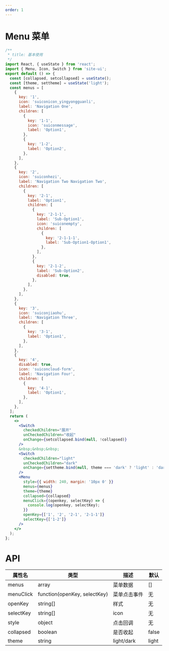 ```yaml
---
order: 1
---
```


# Menu 菜单

```jsx
/**
 * title: 基本使用
 */
import React, { useState } from 'react';
import { Menu, Icon, Switch } from 'site-ui';
export default () => {
  const [collapsed, setcollapsed] = useState();
  const [theme, settheme] = useState('light');
  const menus = [
    {
      key: '1',
      icon: 'suiconicon_yingyongguanli',
      label: 'Navigation One',
      children: [
        {
          key: '1-1',
          icon: 'suiconmessage',
          label: 'Option1',
        },
        {
          key: '1-2',
          label: 'Option2',
        },
      ],
    },
    {
      key: '2',
      icon: 'suiconhezi',
      label: 'Navigation Two Navigation Two',
      children: [
        {
          key: '2-1',
          label: 'Option1',
          children: [
            {
              key: '2-1-1',
              label: 'Sub-Option1',
              icon: 'suiconempty',
              children: [
                {
                  key: '2-1-1-1',
                  label: 'Sub-Option1-Option1',
                },
              ],
            },
            {
              key: '2-1-2',
              label: 'Sub-Option2',
              disabled: true,
            },
          ],
        },
      ],
    },
    {
      key: '3',
      icon: 'suiconjiaohu',
      label: 'Navigation Three',
      children: [
        {
          key: '3-1',
          label: 'Option1',
        },
      ],
    },
    {
      key: '4',
      disabled: true,
      icon: 'suiconcloud-form',
      label: 'Navigation Four',
      children: [
        {
          key: '4-1',
          label: 'Option1',
        },
      ],
    },
  ];
  return (
    <>
      <Switch
        checkedChildren="展开"
        unCheckedChildren="收起"
        onChange={setcollapsed.bind(null, !collapsed)}
      />
      &nbsp;&nbsp;&nbsp;
      <Switch
        checkedChildren="light"
        unCheckedChildren="dark"
        onChange={settheme.bind(null, theme === 'dark' ? 'light' : 'dark')}
      />
      <Menu
        style={{ width: 240, margin: '10px 0' }}
        menus={menus}
        theme={theme}
        collapsed={collapsed}
        menuClick={(openkey, selectKey) => {
          console.log(openkey, selectKey);
        }}
        openKey={['1', '2', '2-1', '2-1-1']}
        selectKey={['1-2']}
      />
    </>
  );
};
```

# API

| **属性名** | **类型**                     | **描述**     | **默认** |
| ---------- | ---------------------------- | ------------ | -------- |
| menus      | array                        | 菜单数据     | []       |
| menuClick  | function(openKey, selectKey) | 菜单点击事件 | 无       |
| openKey    | string[]                     | 样式         | 无       |
| selectKey  | string[]                     | icon         | 无       |
| style      | object                       | 点击回调     | 无       |
| collapsed  | boolean                      | 是否收起     | false    |
| theme      | string                       | light/dark   | light    |
